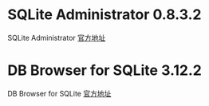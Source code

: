# SQLite Administrator 0.8.3.2
SQLite Administrator [官方地址](http://sqliteadmin.orbmu2k.de/)

# DB Browser for SQLite 3.12.2
DB Browser for SQLite  [官方地址](https://github.com/sqlitebrowser/sqlitebrowser/)